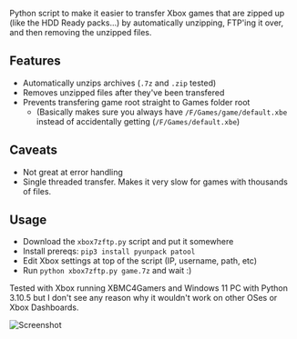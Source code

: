 Python script to make it easier to transfer Xbox games that are zipped up (like the HDD Ready packs...) by automatically unzipping, FTP'ing it over, and then removing the unzipped files.

## Features

- Automatically unzips archives (`.7z` and `.zip` tested)
- Removes unzipped files after they've been transfered
- Prevents transfering game root straight to Games folder root
	- (Basically makes sure you always have `/F/Games/game/default.xbe` instead of accidentally getting (`/F/Games/default.xbe`)

## Caveats

- Not great at error handling
- Single threaded transfer. Makes it very slow for games with thousands of files.

## Usage

- Download the `xbox7zftp.py` script and put it somewhere
- Install prereqs: `pip3 install pyunpack patool`
- Edit Xbox settings at top of the script (IP, username, path, etc)
- Run `python xbox7zftp.py game.7z` and wait :)

Tested with Xbox running XBMC4Gamers and Windows 11 PC with Python 3.10.5 but I don't see any reason why it wouldn't work on other OSes or Xbox Dashboards.

![Screenshot](https://djsimg.org/sPcV.png)